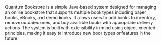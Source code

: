 Quantum Bookstore is a simple Java-based system designed for managing an online bookstore that supports multiple book types including paper books, eBooks, and demo books. It allows users to add books to inventory, remove outdated ones, and buy available books with appropriate delivery actions. The system is built with extensibility in mind using object-oriented principles, making it easy to introduce new book types or features in the future.
